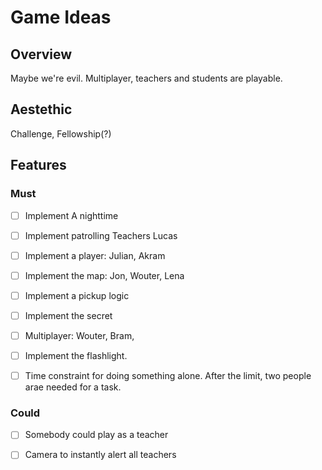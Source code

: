 # Game Ideas

## Overview

Maybe we're evil.
Multiplayer, teachers and students are playable.

## Aestethic

Challenge, Fellowship(?)

## Features

### Must 
- [ ] Implement A nighttime
- [ ] Implement patrolling Teachers
Lucas
- [ ] Implement a player: Julian, Akram
- [ ] Implement the map: Jon, Wouter, Lena
- [ ] Implement a pickup logic
- [ ] Implement the secret

- [ ] Multiplayer: Wouter, Bram,
- [ ] Implement the flashlight.
- [ ] Time constraint for doing something alone. After the limit, two people arae needed for a task.

### Could

- [ ] Somebody could play as a teacher
- [ ] Camera to instantly alert all teachers


